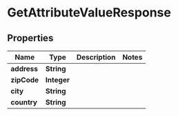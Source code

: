 
# GetAttributeValueResponse

## Properties
Name | Type | Description | Notes
------------ | ------------- | ------------- | -------------
**address** | **String** |  | 
**zipCode** | **Integer** |  | 
**city** | **String** |  | 
**country** | **String** |  | 




